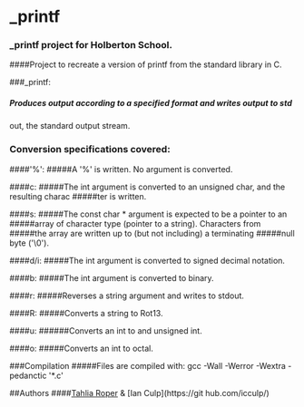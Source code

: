 # _printf

### _printf project for Holberton School.

####Project to recreate a version of printf from the standard library in C.

###_printf:
##### Produces output according to a specified format and writes output to std
out, the standard output stream.

### Conversion specifications covered:

####'%':
#####A '%' is written. No argument is converted.

####c:
#####The int argument is converted to an unsigned char, and the resulting charac
#####ter is written.

####s:
#####The const char * argument is expected to be a pointer to an
#####array of character type (pointer to a string). Characters from
#####the array are written up to (but not including) a terminating
#####null byte ('\0').

####d/i:
#####The int argument is converted to signed decimal notation.

####b:
#####The int argument is converted to binary.

####r:
#####Reverses a string argument and writes to stdout.

####R:
#####Converts a string to Rot13.

####u:
######Converts an int to and unsigned int.

####o:
#####Converts an int to octal.

###Compilation
#####Files are compiled with: gcc -Wall -Werror -Wextra -pedanctic '*.c'

##Authors
####[Tahlia Roper](https://github.com/roundhousetally/) & [Ian Culp](https://git
hub.com/icculp/)